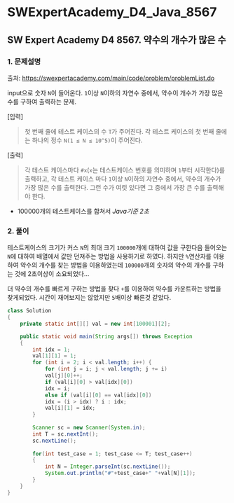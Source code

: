 # SWExpertAcademy_D4_Java_8567

## SW Expert Academy D4 8567. 약수의 개수가 많은 수

### 1. 문제설명

출처: https://swexpertacademy.com/main/code/problem/problemList.do

input으로 숫자 `N`이 들어온다. `1`이상 `N`이하의 자연수 중에서, 약수이 개수가 가장 많은 수를 구하여 출력하는 문제.

[입력]
> 첫 번째 줄에 테스트 케이스의 수 `T`가 주어진다.
> 각 테스트 케이스의 첫 번째 줄에는 하나의 정수 `N(1 ≤ N ≤ 10^5)`이 주어진다.

[출력]
> 각 테스트 케이스마다 `#x`(`x`는 테스트케이스 번호를 의미하며 `1`부터 시작한다)를 출력하고,
> 각 테스트 케이스 마다 `1`이상 `N`이하의 자연수 중에서, 약수의 개수가 가장 많은 수를 출력한다.
> 그런 수가 여럿 있다면 그 중에서 가장 큰 수를 출력해야 한다.

* 100000개의 테스트케이스를 합쳐서 *Java기준 2초*

### 2. 풀이

테스트케이스의 크기가 커스 `N`의 최대 크기 `100000`개에 대하여 값을 구한다음 들어오는 `N`에 대하여 배열에서 값만 던져주는 방법을 사용하기로 하였다. 하지만 `%`연산자를 이용하여 약수의 개수를 찾는 방법을 이용하였는데 `100000`개의 숫자의 약수의 개수를 구하는 것에 2초이상이 소요되었다...

더 약수의 개수를 빠르게 구하는 방법을 찾다 `+`를 이용하여 약수를 카운트하는 방법을 찾게되었다. 시간이 재어보지는 않았지만 `5`배이상 빠른것 같았다.

```java
class Solution
{
	private static int[][] val = new int[100001][2];

	public static void main(String args[]) throws Exception
	{
		int idx = 1;
		val[1][1] = 1;
		for (int i = 2; i < val.length; i++) {
		    for (int j = i; j < val.length; j += i)
			val[j][0]++;
		    if (val[i][0] > val[idx][0])
			idx = i;
		    else if (val[i][0] == val[idx][0])
			idx = (i > idx) ? i : idx;
		    val[i][1] = idx;
		}
		
		Scanner sc = new Scanner(System.in);
		int T = sc.nextInt();
		sc.nextLine();
		
		for(int test_case = 1; test_case <= T; test_case++)
		{
			int N = Integer.parseInt(sc.nextLine());
			System.out.println("#"+test_case+" "+val[N][1]);
		}
	}
}
```

